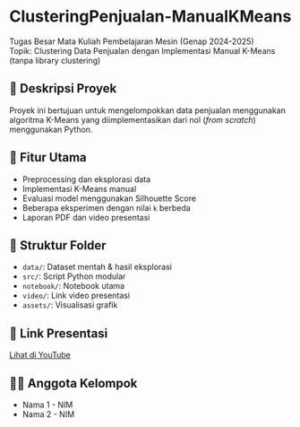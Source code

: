 # ClusteringPenjualan-ManualKMeans

Tugas Besar Mata Kuliah Pembelajaran Mesin (Genap 2024-2025)  
Topik: Clustering Data Penjualan dengan Implementasi Manual K-Means (tanpa library clustering)

## 📌 Deskripsi Proyek
Proyek ini bertujuan untuk mengelompokkan data penjualan menggunakan algoritma K-Means yang diimplementasikan dari nol (*from scratch*) menggunakan Python.

## 🚀 Fitur Utama
- Preprocessing dan eksplorasi data
- Implementasi K-Means manual
- Evaluasi model menggunakan Silhouette Score
- Beberapa eksperimen dengan nilai `k` berbeda
- Laporan PDF dan video presentasi

## 📁 Struktur Folder
- `data/`: Dataset mentah & hasil eksplorasi
- `src/`: Script Python modular
- `notebook/`: Notebook utama
- `video/`: Link video presentasi
- `assets/`: Visualisasi grafik

## 🎥 Link Presentasi
[Lihat di YouTube](https://youtube.com/...)

## 👨‍💻 Anggota Kelompok
- Nama 1 - NIM
- Nama 2 - NIM

